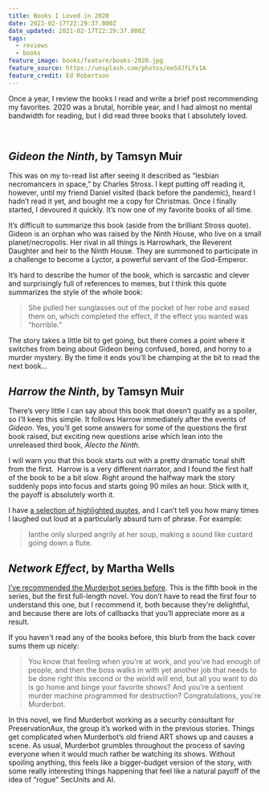 ```yaml
---
title: Books I Loved in 2020
date: 2021-02-17T22:29:37.000Z
date_updated: 2021-02-17T22:29:37.000Z
tags:
  - reviews
  - books
feature_image: books/feature/books-2020.jpg
feature_source: https://unsplash.com/photos/eeSdJfLfx1A
feature_credit: Ed Robertson
---
```


Once a year, I review the books I read and write a brief post recommending my favorites. 2020 was a brutal, horrible year, and I had almost no mental bandwidth for reading, but I did read three books that I absolutely loved.

<img webc:is="eleventy-image" :src="imgPath('books/gideon.jpg')" alt="">

<img webc:is="eleventy-image" :src="imgPath('books/harrow.jpg')" alt="">

<img webc:is="eleventy-image" :src="imgPath('books/murderbot-network-effect.jpg')" alt="">

## _Gideon the Ninth_, by Tamsyn Muir

This was on my to-read list after seeing it described as “lesbian necromancers in space,” by Charles Stross. I kept putting off reading it, however, until my friend Daniel visited (back before the pandemic), heard I hadn’t read it yet, and bought me a copy for Christmas. Once I finally started, I devoured it quickly. It’s now one of my favorite books of all time.

It’s difficult to summarize this book (aside from the brilliant Stross quote). Gideon is an orphan who was raised by the Ninth House, who live on a small planet/necropolis. Her rival in all things is Harrowhark, the Reverent Daughter and heir to the Ninth House. They are summoned to participate in a challenge to become a Lyctor, a powerful servant of the God-Emperor.

It’s hard to describe the humor of the book, which is sarcastic and clever and surprisingly full of references to memes, but I think this quote summarizes the style of the whole book:

> She pulled her sunglasses out of the pocket of her robe and eased them on, which completed the effect, if the effect you wanted was “horrible.”

The story takes a little bit to get going, but there comes a point where it switches from being about Gideon being confused, bored, and horny to a murder mystery. By the time it ends you’ll be champing at the bit to read the next book…

## _Harrow the Ninth_, by Tamsyn Muir

There’s very little I can say about this book that doesn’t qualify as a spoiler, so I’ll keep this simple. It follows Harrow immediately after the events of _Gideon_. Yes, you’ll get some answers for some of the questions the first book raised, but exciting new questions arise which lean into the unreleased third book, _Alecto the Ninth_.

I will warn you that this book starts out with a pretty dramatic tonal shift from the first.  Harrow is a very different narrator, and I found the first half of the book to be a bit slow. Right around the halfway mark the story suddenly pops into focus and starts going 90 miles an hour. Stick with it, the payoff is absolutely worth it.

I have [a selection of highlighted quotes](https://www.goodreads.com/notes/53086262-harrow-the-ninth/26741638-scott-vandehey?ref=bsop), and I can’t tell you how many times I laughed out loud at a particularly absurd turn of phrase. For example:

> Ianthe only slurped angrily at her soup, making a sound like custard going down a flute.

## _Network Effect_, by Martha Wells

[I’ve recommended the Murderbot series before](/books/2018/books-i-loved-in-2018/). This is the fifth book in the series, but the first full-length novel. You don’t have to read the first four to understand this one, but I recommend it, both because they’re delightful, and because there are lots of callbacks that you’ll appreciate more as a result.

If you haven't read any of the books before, this blurb from the back cover sums them up nicely:

> You know that feeling when you're at work, and you've had enough of people, and then the boss walks in with yet another job that needs to be done right this second or the world will end, but all you want to do is go home and binge your favorite shows? And you're a sentient murder machine programmed for destruction? Congratulations, you're Murderbot.

In this novel, we find Murderbot working as a security consultant for PreservationAux, the group it’s worked with in the previous stories. Things get complicated when Murderbot’s old friend ART shows up and causes a scene. As usual, Murderbot grumbles throughout the process of saving everyone when it would much rather be watching its shows. Without spoiling anything, this feels like a bigger-budget version of the story, with some really interesting things happening that feel like a natural payoff of the idea of “rogue” SecUnits and AI.
